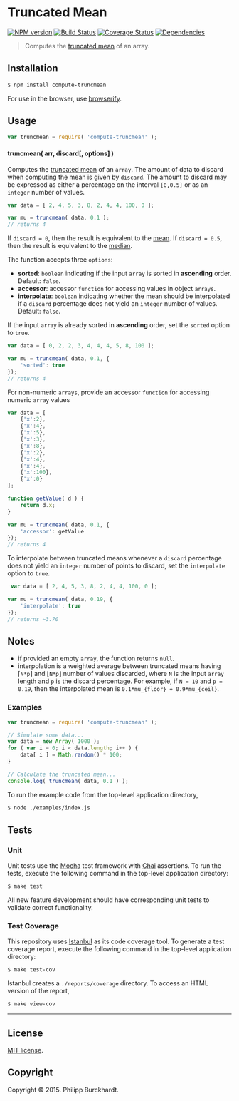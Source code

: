 Truncated Mean
===
[![NPM version][npm-image]][npm-url] [![Build Status][travis-image]][travis-url] [![Coverage Status][coveralls-image]][coveralls-url] [![Dependencies][dependencies-image]][dependencies-url]

> Computes the [truncated mean](http://en.wikipedia.org/wiki/Truncated_mean) of an array.

## Installation

``` bash
$ npm install compute-truncmean
```

For use in the browser, use [browserify](https://github.com/substack/node-browserify).

## Usage

``` javascript
var truncmean = require( 'compute-truncmean' );
```

#### truncmean( arr, discard[, options] )

Computes the [truncated mean](http://en.wikipedia.org/wiki/Truncated_mean) of an `array`. The amount of data to discard when computing the mean is given by `discard`. The amount to discard may be expressed as either a percentage on the interval `[0,0.5]` or as an `integer` number of values.

``` javascript
var data = [ 2, 4, 5, 3, 8, 2, 4, 4, 100, 0 ];

var mu = truncmean( data, 0.1 );
// returns 4
```

If `discard = 0`, then the result is equivalent to the [mean](https://github.com/compute-io/mean). If `discard = 0.5`, then the result is equivalent to the [median](https://github.com/compute-io/median).

The function accepts three `options`:

*	__sorted__: `boolean` indicating if the input `array` is sorted in __ascending__ order. Default: `false`.
*	__accessor__: accessor `function` for accessing values in object `arrays`.
*	__interpolate__: `boolean` indicating whether the mean should be interpolated if a `discard` percentage does not yield an `integer` number of values. Default: `false`.

If the input `array` is already sorted in __ascending__ order, set the `sorted` option to `true`.

``` javascript
var data = [ 0, 2, 2, 3, 4, 4, 4, 5, 8, 100 ];

var mu = truncmean( data, 0.1, {
	'sorted': true
});
// returns 4
```

For non-numeric `arrays`, provide an accessor `function` for accessing numeric `array` values

``` javascript
var data = [
    {'x':2},
    {'x':4},
    {'x':5},
    {'x':3},
    {'x':8},
    {'x':2},
    {'x':4},
    {'x':4},
    {'x':100},
    {'x':0}
];

function getValue( d ) {
	return d.x;
}

var mu = truncmean( data, 0.1, {
	'accessor': getValue
});
// returns 4
```

To interpolate between truncated means whenever a `discard` percentage does not yield an `integer` number of points to discard, set the `interpolate` option to `true`.

``` javascript
 var data = [ 2, 4, 5, 3, 8, 2, 4, 4, 100, 0 ];

var mu = truncmean( data, 0.19, {
	'interpolate': true	
});
// returns ~3.70 
```


## Notes

*	if provided an empty `array`, the function returns `null`.
*	interpolation is a weighted average between truncated means having &#8968;`N*p`&#8969; and &#8970;`N*p`&#8971; number of values discarded, where `N` is the input `array` length and `p` is the discard percentage. For example, if `N = 10` and `p = 0.19`, then the interpolated mean is `0.1*mu_{floor} + 0.9*mu_{ceil}`.




### Examples

``` javascript
var truncmean = require( 'compute-truncmean' );

// Simulate some data...
var data = new Array( 1000 );
for ( var i = 0; i < data.length; i++ ) {
    data[ i ] = Math.random() * 100;
}

// Calculate the truncated mean...
console.log( truncmean( data, 0.1 ) );
```

To run the example code from the top-level application directory,

``` bash
$ node ./examples/index.js
```



## Tests

### Unit

Unit tests use the [Mocha](http://mochajs.org/) test framework with [Chai](http://chaijs.com) assertions. To run the tests, execute the following command in the top-level application directory:

``` bash
$ make test
```

All new feature development should have corresponding unit tests to validate correct functionality.


### Test Coverage

This repository uses [Istanbul](https://github.com/gotwarlost/istanbul) as its code coverage tool. To generate a test coverage report, execute the following command in the top-level application directory:

``` bash
$ make test-cov
```

Istanbul creates a `./reports/coverage` directory. To access an HTML version of the report,

``` bash
$ make view-cov
```


---
## License

[MIT license](http://opensource.org/licenses/MIT).


## Copyright

Copyright &copy; 2015. Philipp Burckhardt.


[npm-image]: http://img.shields.io/npm/v/compute-truncmean.svg
[npm-url]: https://npmjs.org/package/compute-truncmean

[travis-image]: http://img.shields.io/travis/compute-io/truncmean/master.svg
[travis-url]: https://travis-ci.org/compute-io/truncmean

[coveralls-image]: https://img.shields.io/coveralls/compute-io/truncmean/master.svg
[coveralls-url]: https://coveralls.io/r/compute-io/truncmean?branch=master

[dependencies-image]: http://img.shields.io/david/compute-io/truncmean.svg
[dependencies-url]: https://david-dm.org/compute-io/truncmean

[dev-dependencies-image]: http://img.shields.io/david/dev/compute-io/truncmean.svg
[dev-dependencies-url]: https://david-dm.org/dev/compute-io/truncmean

[github-issues-image]: http://img.shields.io/github/issues/compute-io/truncmean.svg
[github-issues-url]: https://github.com/compute-io/truncmean/issues
